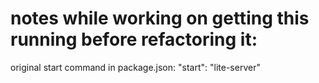 # notes while working on getting this running before refactoring it:

original start command in package.json:
"start": "lite-server"